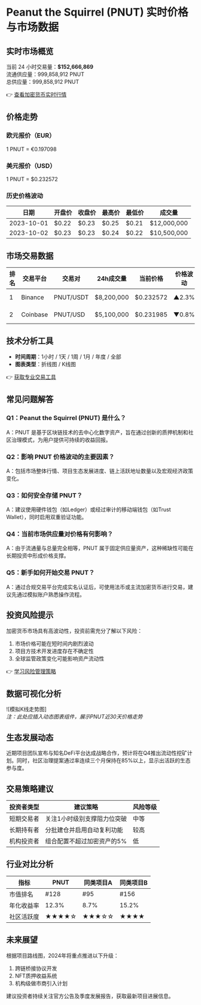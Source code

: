 # Peanut the Squirrel (PNUT) 实时价格与市场数据

## 实时市场概览

当前 24 小时交易量：**$152,666,869**  
流通供应量：999,858,912 PNUT  
总供应量：999,858,912 PNUT  

👉 [查看加密货币实时行情](https://bit.ly/okx_welcome)

## 价格走势

### 欧元报价（EUR）
1 PNUT = €0.197098  

### 美元报价（USD）
1 PNUT = $0.232572  

### 历史价格波动
| 日期 | 开盘价 | 收盘价 | 最高价 | 最低价 | 成交量 |
| --- | --- | --- | --- | --- | --- |
| 2023-10-01 | $0.22 | $0.23 | $0.25 | $0.21 | $12,000,000 |
| 2023-10-02 | $0.23 | $0.23 | $0.24 | $0.22 | $10,500,000 |

## 市场交易数据

| 排名 | 交易平台 | 交易对 | 24h成交量 | 当前价格 | 价格波动 | 更新时间 |
| --- | --- | --- | --- | --- | --- | --- |
| 1 | Binance | PNUT/USDT | $8,200,000 | $0.232572 | ▲2.3% | 15:30 UTC |
| 2 | Coinbase | PNUT/USD | $5,100,000 | $0.231985 | ▼0.8% | 15:28 UTC |

## 技术分析工具

- **时间周期**：1小时 / 1天 / 1周 / 1月 / 年度 / 全部
- **图表类型**：折线图 / K线图

👉 [获取专业交易工具](https://bit.ly/okx_welcome)

## 常见问题解答

### Q1：Peanut the Squirrel (PNUT) 是什么？
A：PNUT 是基于区块链技术的去中心化数字资产，旨在通过创新的质押机制和社区治理模式，为用户提供可持续的收益回报。

### Q2：影响 PNUT 价格波动的主要因素？
A：包括市场整体行情、项目生态发展进度、链上活跃地址数量以及宏观经济政策变化。

### Q3：如何安全存储 PNUT？
A：建议使用硬件钱包（如Ledger）或经过审计的移动端钱包（如Trust Wallet），同时启用双重验证功能。

### Q4：当前市场供应量对价格有何影响？
A：由于流通量与总量完全相等，PNUT 属于固定供应量资产，这种稀缺性可能在长期投资中形成价格支撑。

### Q5：新手如何开始交易 PNUT？
A：通过合规交易平台完成实名认证后，可使用法币或主流加密货币进行交易，建议先通过模拟账户熟悉操作流程。

## 投资风险提示

加密货币市场具有高波动性，投资前需充分了解以下风险：
1. 市场价格可能在短时间内剧烈波动
2. 项目方技术开发进度存在不确定性
3. 全球监管政策变化可能影响资产流动性

👉 [学习风险管理策略](https://bit.ly/okx_welcome)

## 数据可视化分析

![模拟K线走势图]  
*注：此处应插入动态图表组件，展示PNUT近30天价格走势*

## 生态发展动态

近期项目团队宣布与知名DeFi平台达成战略合作，预计将在Q4推出流动性挖矿计划。同时，社区治理提案通过率连续三个月保持在85%以上，显示出活跃的生态参与度。

## 交易策略建议

| 投资者类型 | 建议策略 | 风险等级 |
| --- | --- | --- |
| 短期交易者 | 关注1小时级别支撑阻力位突破 | 中等 |
| 长期持有者 | 分批建仓并启用自动复利功能 | 较高 |
| 机构投资者 | 组合配置不超过加密资产的5% | 低 |

## 行业对比分析

| 指标 | PNUT | 同类项目A | 同类项目B |
| --- | --- | --- | --- |
| 市值排名 | #128 | #95 | #156 |
| 年化收益率 | 12.3% | 8.7% | 15.2% |
| 社区活跃度 | ★★★★☆ | ★★★☆☆ | ★★★★ |

## 未来展望

根据项目路线图，2024年将重点推进以下升级：
1. 跨链桥接协议开发
2. NFT质押收益系统
3. 机构级做市商引入计划

建议投资者持续关注官方公告及季度发展报告，获取最新项目进展信息。